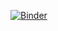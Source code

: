 [![Binder](https://mybinder.org/badge.svg)](https://mybinder.org/v2/gh/jdumont0201/jupyter.git/master)